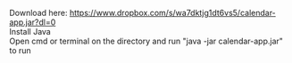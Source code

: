 Download here: https://www.dropbox.com/s/wa7dktjg1dt6vs5/calendar-app.jar?dl=0 <br />
Install Java <br />
Open cmd or terminal on the directory and run "java -jar calendar-app.jar" to run